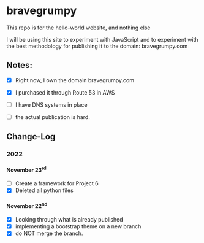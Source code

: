 # bravegrumpy
This repo is for the hello-world website, and nothing else

I will be using this site to experiment with JavaScript and to experiment with
the best methodology for publishing it to the domain: bravegrumpy.com

## Notes:
- [x] Right now, I own the domain bravegrumpy.com
- [x] I purchased it through Route 53 in AWS
- [ ] I have DNS systems in place
- [ ] the actual publication is hard.


## Change-Log
### 2022
#### November 23<sup>rd</sup>
- [ ] Create a framework for Project 6
- [x] Deleted all python files
#### November 22<sup>nd</sup>
- [x] Looking through what is already published
- [x] implementing a bootstrap theme on a new branch
- [x] do NOT merge the branch.